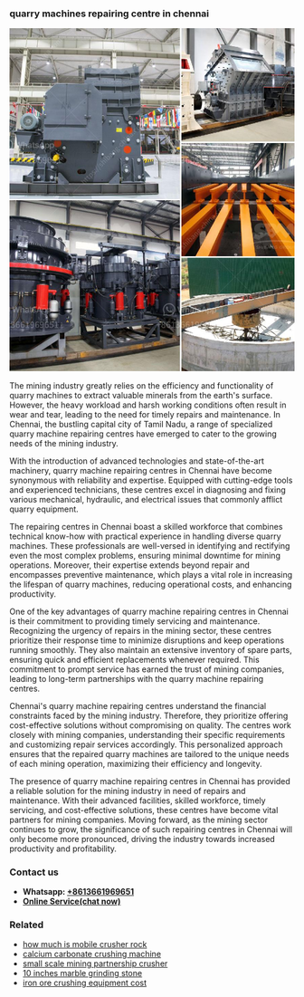 <h3>quarry machines repairing centre in chennai</h3><img src='1706773544.jpg' alt=''><p>The mining industry greatly relies on the efficiency and functionality of quarry machines to extract valuable minerals from the earth's surface. However, the heavy workload and harsh working conditions often result in wear and tear, leading to the need for timely repairs and maintenance. In Chennai, the bustling capital city of Tamil Nadu, a range of specialized quarry machine repairing centres have emerged to cater to the growing needs of the mining industry.</p><p>With the introduction of advanced technologies and state-of-the-art machinery, quarry machine repairing centres in Chennai have become synonymous with reliability and expertise. Equipped with cutting-edge tools and experienced technicians, these centres excel in diagnosing and fixing various mechanical, hydraulic, and electrical issues that commonly afflict quarry equipment.</p><p>The repairing centres in Chennai boast a skilled workforce that combines technical know-how with practical experience in handling diverse quarry machines. These professionals are well-versed in identifying and rectifying even the most complex problems, ensuring minimal downtime for mining operations. Moreover, their expertise extends beyond repair and encompasses preventive maintenance, which plays a vital role in increasing the lifespan of quarry machines, reducing operational costs, and enhancing productivity.</p><p>One of the key advantages of quarry machine repairing centres in Chennai is their commitment to providing timely servicing and maintenance. Recognizing the urgency of repairs in the mining sector, these centres prioritize their response time to minimize disruptions and keep operations running smoothly. They also maintain an extensive inventory of spare parts, ensuring quick and efficient replacements whenever required. This commitment to prompt service has earned the trust of mining companies, leading to long-term partnerships with the quarry machine repairing centres.</p><p>Chennai's quarry machine repairing centres understand the financial constraints faced by the mining industry. Therefore, they prioritize offering cost-effective solutions without compromising on quality. The centres work closely with mining companies, understanding their specific requirements and customizing repair services accordingly. This personalized approach ensures that the repaired quarry machines are tailored to the unique needs of each mining operation, maximizing their efficiency and longevity.</p><p>The presence of quarry machine repairing centres in Chennai has provided a reliable solution for the mining industry in need of repairs and maintenance. With their advanced facilities, skilled workforce, timely servicing, and cost-effective solutions, these centres have become vital partners for mining companies. Moving forward, as the mining sector continues to grow, the significance of such repairing centres in Chennai will only become more pronounced, driving the industry towards increased productivity and profitability.</p><h3>Contact us</h3><ul><li><strong>Whatsapp:&nbsp;<a href="https://wa.me/8613661969651">+8613661969651</a></strong></li><li><a href="https://swt.shibang-china.com/?git&amp;zhl&amp;quarry machines repairing centre in chennai"><strong>Online Service(chat now)</strong></a></li></ul><h3>Related</h3><ul><li><a href='how much is mobile crusher rock.md'>how much is mobile crusher rock</a></li><li><a href='calcium carbonate crushing machine.md'>calcium carbonate crushing machine</a></li><li><a href='small scale mining partnership crusher.md'>small scale mining partnership crusher</a></li><li><a href='10 inches marble grinding stone.md'>10 inches marble grinding stone</a></li><li><a href='iron ore crushing equipment cost.md'>iron ore crushing equipment cost</a></li></ul>